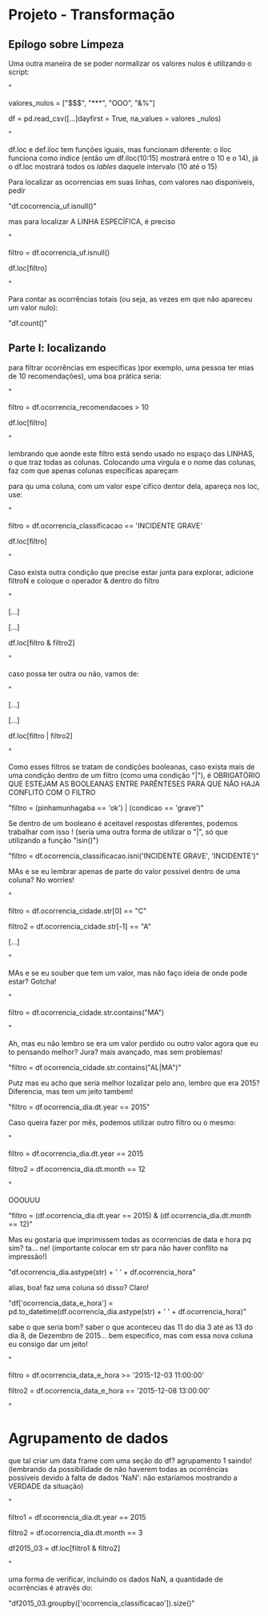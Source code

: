# Projeto - Transformação 

## Epílogo sobre Limpeza

Uma outra maneira de se poder normalizar os valores nulos é utilizando o script:

"

valores_nulos = ["$$$", "***", "OOO", "&%"]

df = pd.read_csv([...]dayfirst = True, na_values = valores _nulos)

"



df.loc e def.iloc tem funções iguais, mas funcionam diferente: o iloc funciona como índice (então um df.iloc(10:15) mostrará entre o 10 e o 14), já o df.loc mostrará todos os _lables_ daquele intervalo (10 até o 15)

Para localizar as ocorrencias em suas linhas, com valores nao disponiveis, pedir

"df.cocorrencia_uf.isnull()"

mas para localizar  A LINHA ESPECÍFICA, é preciso 

"

filtro = df.ocorrencia_uf.isnull()

df.loc[filtro]

"

Para contar as ocorrências totais (ou seja, as vezes em que não apareceu um valor nulo):

"df.count()"

## Parte I: localizando 



para filtrar ocorrências em específicas )por exemplo, uma pessoa ter mias de 10 recomendações), uma boa prática seria:

"

filtro = df.ocorrencia_recomendacoes > 10

df.loc[filtro]

"

lembrando que aonde este filtro está sendo usado no espaço das LINHAS, o que traz todas as colunas. Colocando uma vírgula e o nome das colunas, faz com que apenas colunas específicas apareçam

para qu uma coluna, com um valor espe´cifico dentor dela, apareça nos loc, use:

"

filtro = df.ocorrencia_classificacao == 'INCIDENTE GRAVE'

df.loc[filtro]

"

Caso exista outra condição que precise estar junta para explorar, adicione filtroN e coloque o operador & dentro do filtro

"

[...]

[...]

df.loc[filtro & filtro2]

"

caso possa ter outra ou não, vamos de:

"

[...]

[...]

df.loc[filtro | filtro2]

"

Como esses filtros se tratam de condições booleanas, caso exista mais de uma condição dentro de um filtro (como uma condição "|"), é OBRIGATÓRIO QUE ESTEJAM AS BOOLEANAS ENTRE PARÊNTESES PARA QUE NÃO HAJA CONFLITO COM O FILTRO 

"filtro = (pinhamunhagaba == 'ok') | (condicao == 'grave')"

Se dentro de um booleano é aceitavel respostas diferentes, podemos trabalhar com isso ! (seria uma outra forma de utilizar o "|", só que utilizando a função "isin()")

"filtro = df.ocorrencia_classificacao.isni('INCIDENTE GRAVE', 'INCIDENTE')"

MAs e se eu lembrar apenas de parte do valor possível dentro de uma coluna? No worries!

"

filtro = df.ocorrencia_cidade.str[0] == "C"

filtro2 = df.ocorrencia_cidade.str[-1] == "A"

[...]

"

MAs e se eu souber que tem um valor, mas não faço ideia de onde pode estar? Gotcha!

"

filtro = df.ocorrencia_cidade.str.contains("MA")

"

Ah, mas eu não lembro se era um valor perdido ou outro valor agora que eu to pensando melhor? Jura? mais avançado, mas sem problemas!

"filtro = df.ocorrencia_cidade.str.contains("AL|MA")"

Putz mas eu acho que seria melhor lozalizar pelo ano, lembro que era 2015? Diferencia, mas tem um jeito tambem!

"filtro = df.ocorrencia_dia.dt.year == 2015"

Caso queira fazer por mês, podemos utilizar outro filtro ou o mesmo:

"

filtro = df.ocorrencia_dia.dt.year == 2015

filtro2 = df.ocorrencia_dia.dt.month == 12

"

OOOUUU

"filtro = (df.ocorrencia_dia.dt.year == 2015) & (df.ocorrencia_dia.dt.month == 12)"

Mas eu gostaria que imprimissem todas as ocorrencias de data e hora pq sim? ta... ne! (importante colocar em str para não haver conflito na impressão!)

"df.ocorrencia_dia.astype(str) + ' ' + df.ocorrencia_hora"

alias, boa! faz uma coluna só disso? Claro!

"df['ocorrencia_data_e_hora'] = pd.to_datetime(df.ocorrencia_dia.astype(str) + ' ' + df.ocorrencia_hora)"

sabe o que seria bom? saber o que aconteceu das 11 do dia 3 até as 13 do dia 8, de Dezembro de 2015... bem especifico, mas com essa nova coluna eu consigo dar um jeito!

"

filtro = df.ocorrencia_data_e_hora >= '2015-12-03 11:00:00'

filtro2 = df.ocorrencia_data_e_hora == '2015-12-08 13:00:00'

"

# Agrupamento de dados

que tal criar um data frame com uma seção do df? agrupamento 1 saindo! (lembrando da possibilidade de não haverem todas as ocorrências possíveis devido à falta de dados 'NaN': não estaríamos mostrando a VERDADE  da situação)

"

filtro1 = df.ocorrencia_dia.dt.year == 2015

filtro2 = df.ocorrencia_dia.dt.month == 3

df2015_03 = df.loc[filtro1 & filtro2]

"

uma forma de verificar, incluindo os dados NaN, a quantidade de ocorrências é através do:

"df2015_03.groupby(['ocorrencia_classificacao']).size()"